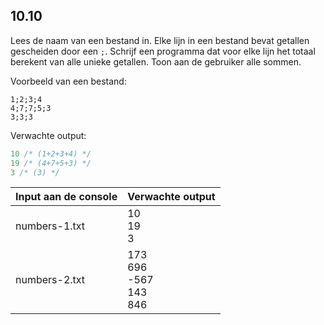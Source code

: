 ## 10.10
Lees de naam van een bestand in. Elke lijn in een bestand bevat getallen gescheiden door een `;`. Schrijf een programma dat voor elke lijn het totaal berekent van alle unieke getallen. Toon aan de gebruiker alle sommen.

Voorbeeld van een bestand:
```
1;2;3;4
4;7;7;5;3
3;3;3
```
Verwachte output:
``` csharp
10 /* (1+2+3+4) */
19 /* (4+7+5+3) */
3 /* (3) */
```

| Input aan de console | Verwachte output |
|----------------------|------------------|
| numbers-1.txt | 10<br>19<br>3 |
| numbers-2.txt | 173<br>696<br>-567<br>143<br>846 |